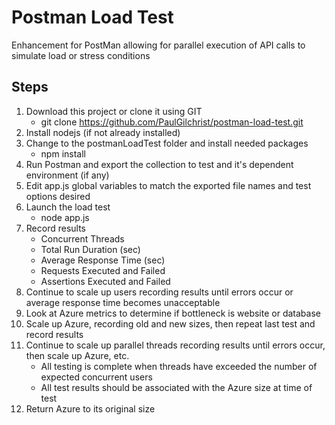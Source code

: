 # Postman Load Test

Enhancement for PostMan allowing for parallel execution of API calls to simulate load or stress conditions

## Steps
1. Download this project or clone it using GIT
	* git clone https://github.com/PaulGilchrist/postman-load-test.git
1. Install nodejs (if not already installed)
2. Change to the postmanLoadTest folder and install needed packages
	* npm install
3. Run Postman and export the collection to test and it's dependent environment (if any)
4. Edit app.js global variables to match the exported file names and test options desired
5. Launch the load test
	* node app.js
6. Record results
	* Concurrent Threads
	* Total Run Duration (sec)
	* Average Response Time (sec)
	* Requests Executed and Failed
	* Assertions Executed and Failed
7. Continue to scale up users recording results until errors occur or average response time becomes unacceptable
8. Look at Azure metrics to determine if bottleneck is website or database
9. Scale up Azure, recording old and new sizes, then repeat last test and record results
10. Continue to scale up parallel threads recording results until errors occur, then scale up Azure, etc.
	* All testing is complete when threads have exceeded the number of expected concurrent users
	* All test results should be associated with the Azure size at time of test
11. Return Azure to its original size
